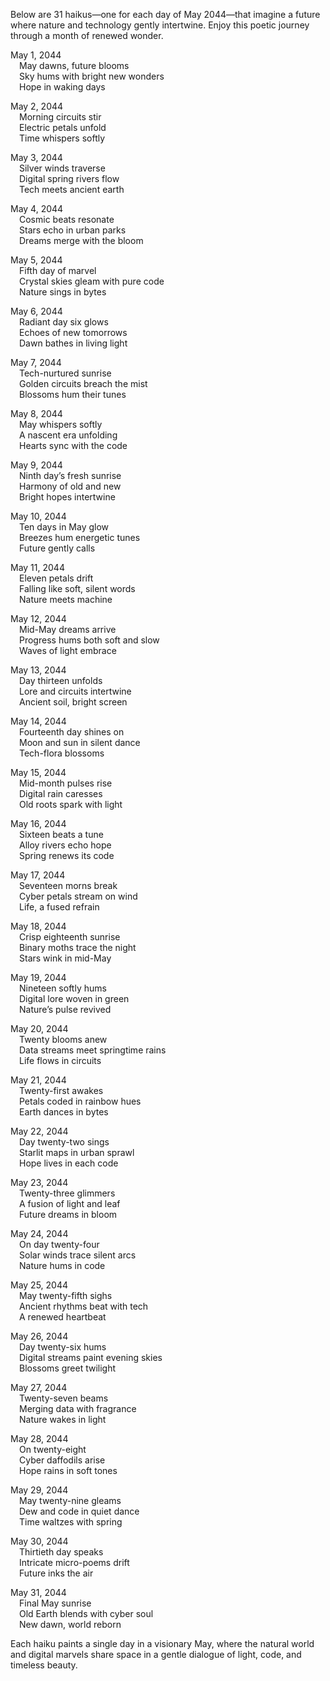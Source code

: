 Below are 31 haikus—one for each day of May 2044—that imagine a future where nature and technology gently intertwine. Enjoy this poetic journey through a month of renewed wonder.

May 1, 2044  
 May dawns, future blooms  
 Sky hums with bright new wonders  
 Hope in waking days  

May 2, 2044  
 Morning circuits stir  
 Electric petals unfold  
 Time whispers softly  

May 3, 2044  
 Silver winds traverse  
 Digital spring rivers flow  
 Tech meets ancient earth  

May 4, 2044  
 Cosmic beats resonate  
 Stars echo in urban parks  
 Dreams merge with the bloom  

May 5, 2044  
 Fifth day of marvel  
 Crystal skies gleam with pure code  
 Nature sings in bytes  

May 6, 2044  
 Radiant day six glows  
 Echoes of new tomorrows  
 Dawn bathes in living light  

May 7, 2044  
 Tech-nurtured sunrise  
 Golden circuits breach the mist  
 Blossoms hum their tunes  

May 8, 2044  
 May whispers softly  
 A nascent era unfolding  
 Hearts sync with the code  

May 9, 2044  
 Ninth day’s fresh sunrise  
 Harmony of old and new  
 Bright hopes intertwine  

May 10, 2044  
 Ten days in May glow  
 Breezes hum energetic tunes  
 Future gently calls  

May 11, 2044  
 Eleven petals drift  
 Falling like soft, silent words  
 Nature meets machine  

May 12, 2044  
 Mid-May dreams arrive  
 Progress hums both soft and slow  
 Waves of light embrace  

May 13, 2044  
 Day thirteen unfolds  
 Lore and circuits intertwine  
 Ancient soil, bright screen  

May 14, 2044  
 Fourteenth day shines on  
 Moon and sun in silent dance  
 Tech-flora blossoms  

May 15, 2044  
 Mid-month pulses rise  
 Digital rain caresses  
 Old roots spark with light  

May 16, 2044  
 Sixteen beats a tune  
 Alloy rivers echo hope  
 Spring renews its code  

May 17, 2044  
 Seventeen morns break  
 Cyber petals stream on wind  
 Life, a fused refrain  

May 18, 2044  
 Crisp eighteenth sunrise  
 Binary moths trace the night  
 Stars wink in mid-May  

May 19, 2044  
 Nineteen softly hums  
 Digital lore woven in green  
 Nature’s pulse revived  

May 20, 2044  
 Twenty blooms anew  
 Data streams meet springtime rains  
 Life flows in circuits  

May 21, 2044  
 Twenty-first awakes  
 Petals coded in rainbow hues  
 Earth dances in bytes  

May 22, 2044  
 Day twenty-two sings  
 Starlit maps in urban sprawl  
 Hope lives in each code  

May 23, 2044  
 Twenty-three glimmers  
 A fusion of light and leaf  
 Future dreams in bloom  

May 24, 2044  
 On day twenty-four  
 Solar winds trace silent arcs  
 Nature hums in code  

May 25, 2044  
 May twenty-fifth sighs  
 Ancient rhythms beat with tech  
 A renewed heartbeat  

May 26, 2044  
 Day twenty-six hums  
 Digital streams paint evening skies  
 Blossoms greet twilight  

May 27, 2044  
 Twenty-seven beams  
 Merging data with fragrance  
 Nature wakes in light  

May 28, 2044  
 On twenty-eight  
 Cyber daffodils arise  
 Hope rains in soft tones  

May 29, 2044  
 May twenty-nine gleams  
 Dew and code in quiet dance  
 Time waltzes with spring  

May 30, 2044  
 Thirtieth day speaks  
 Intricate micro-poems drift  
 Future inks the air  

May 31, 2044  
 Final May sunrise  
 Old Earth blends with cyber soul  
 New dawn, world reborn  

Each haiku paints a single day in a visionary May, where the natural world and digital marvels share space in a gentle dialogue of light, code, and timeless beauty.
